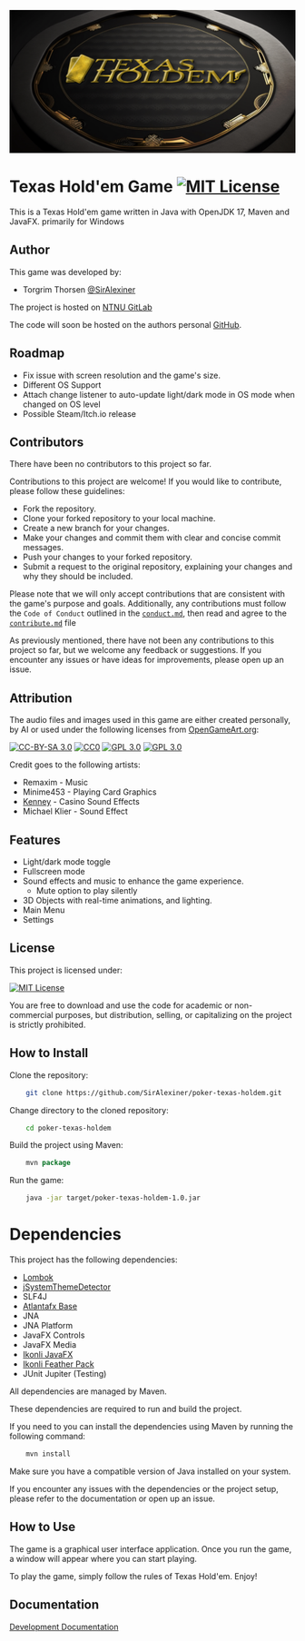 ![Image of a table and gold logo that reads Texas Hold em](PTH.jpg)

# Texas Hold'em Game [![MIT License](https://img.shields.io/badge/License-MIT-green.svg)](https://opensource.org/license/mit/)

This is a Texas Hold'em game written in Java with OpenJDK 17, Maven and JavaFX.
primarily for Windows

## Author
This game was developed by:
- Torgrim Thorsen [@SirAlexiner](https://github.com/SirAlexiner)

The project is hosted on [NTNU GitLab](https://git.gvk.idi.ntnu.no/Nintendo_Alex/poker-texas-holdem)

The code will soon be hosted on the authors personal [GitHub](https://github.com/SirAlexiner).

## Roadmap

- Fix issue with screen resolution and the game's size.
- Different OS Support
- Attach change listener to auto-update light/dark mode in OS mode when changed on OS level
- Possible Steam/Itch.io release

## Contributors
There have been no contributors to this project so far.

Contributions to this project are welcome! If you would like to contribute, please follow these guidelines:

- Fork the repository.
- Clone your forked repository to your local machine.
- Create a new branch for your changes.
- Make your changes and commit them with clear and concise commit messages.
- Push your changes to your forked repository.
- Submit a request to the original repository, explaining your changes and why they should be included.
  
Please note that we will only accept contributions that are consistent with the game's purpose and goals. Additionally, any contributions must follow the `Code of Conduct` outlined in the [`conduct.md`](conduct.md), then read and agree to the [`contribute.md`](contribute.md) file

As previously mentioned, there have not been any contributions to this project so far, but we welcome any feedback or suggestions. If you encounter any issues or have ideas for improvements, please open up an issue.

## Attribution
The audio files and images used in this game are either created personally, by AI or used under the following licenses from [OpenGameArt.org](https://opengameart.org/):

[![CC-BY-SA 3.0](https://img.shields.io/badge/Licence-CC--BY--SA%203.0-green.svg)](https://creativecommons.org/licenses/by-sa/3.0/)
[![CC0](https://img.shields.io/badge/Licence-CC0-green.svg)](https://opensource.org/license/unlicense/)
[![GPL 3.0](https://img.shields.io/badge/Licence-GPL%203.0-green.svg)](https://opensource.org/license/gpl-3-0/)
[![GPL 3.0](https://img.shields.io/badge/Licence-GPL%202.0-green.svg)](https://opensource.org/license/gpl-2-0/)

  Credit goes to the following artists:

- Remaxim - Music
- Minime453 - Playing Card Graphics
- [Kenney](https://www.kenney.nl/) - Casino Sound Effects
- Michael Klier - Sound Effect


## Features

- Light/dark mode toggle
- Fullscreen mode
- Sound effects and music to enhance the game experience.
  - Mute option to play silently
- 3D Objects with real-time animations, and lighting.
- Main Menu
- Settings


## License

This project is licensed under:

[![MIT License](https://img.shields.io/badge/License-MIT-green.svg)](https://opensource.org/license/mit/)

You are free to download and use the code for academic or non-commercial purposes, but distribution, selling, or capitalizing on the project is strictly prohibited.

## How to Install
Clone the repository:
```bash
    git clone https://github.com/SirAlexiner/poker-texas-holdem.git
```
Change directory to the cloned repository:
```bash
    cd poker-texas-holdem
```
Build the project using Maven:
```java
    mvn package
```
Run the game:
```bash
    java -jar target/poker-texas-holdem-1.0.jar
```

# Dependencies
This project has the following dependencies:

- [Lombok](https://projectlombok.org/)
- [jSystemThemeDetector](https://github.com/Dansoftowner/jSystemThemeDetector)
- SLF4J
- [Atlantafx Base](https://github.com/mkpaz/atlantafx)
- JNA
- JNA Platform
- JavaFX Controls
- JavaFX Media
- [Ikonli JavaFX](https://github.com/kordamp/ikonli)
- [Ikonli Feather Pack](https://github.com/kordamp/ikonli)
- JUnit Jupiter (Testing)

All dependencies are managed by Maven.

These dependencies are required to run and build the project.

If you need to you can install the dependencies using Maven by running the following command:
```java
    mvn install
```
Make sure you have a compatible version of Java installed on your system.

If you encounter any issues with the dependencies or the project setup, please refer to the documentation or open up an issue.

## How to Use
The game is a graphical user interface application. Once you run the game, a window will appear where you can start playing.

To play the game, simply follow the rules of Texas Hold'em. Enjoy!

## Documentation

[Development Documentation](docs/DevDoc.pdf)